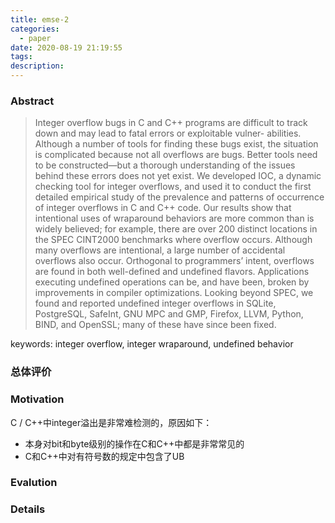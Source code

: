 ```yaml
---
title: emse-2
categories:
  - paper
date: 2020-08-19 21:19:55
tags:
description:
---
```


### Abstract
> Integer overflow bugs in C and C++ programs are difficult to track down and may lead to fatal errors or exploitable vulner-
abilities. Although a number of tools for finding these bugs exist, the situation is complicated because not all overflows are
bugs. Better tools need to be constructed—but a thorough understanding of the issues behind these errors does not yet exist.
We developed IOC, a dynamic checking tool for integer overflows, and used it to conduct the first detailed empirical study
of the prevalence and patterns of occurrence of integer overflows in C and C++ code. Our results show that intentional uses
of wraparound behaviors are more common than is widely believed; for example, there are over 200 distinct locations in the
SPEC CINT2000 benchmarks where overflow occurs. Although many overflows are intentional, a large number of accidental
overflows also occur. Orthogonal to programmers’ intent, overflows are found in both well-defined and undefined flavors.
Applications executing undefined operations can be, and have been, broken by improvements in compiler optimizations.
Looking beyond SPEC, we found and reported undefined integer overflows in SQLite, PostgreSQL, SafeInt, GNU MPC and
GMP, Firefox, LLVM, Python, BIND, and OpenSSL; many of these have since been fixed.

keywords: integer overflow, integer wraparound, undefined behavior



### 总体评价

### Motivation
C / C++中integer溢出是非常难检测的，原因如下：
- 本身对bit和byte级别的操作在C和C++中都是非常常见的
- C和C++中对有符号数的规定中包含了UB

### Evalution

### Details